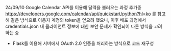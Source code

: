 24/09/10
Google Calendar API를 이용해 달력을 불러오는 과정 추가중
https://developers.google.com/calendar/api/quickstart/python?hl=ko 를 참고해 같은 방식으로 이용자 계정의 token을 얻으려 했으나, 이후 배포 과정에서 credentials.json 내 클라이언트 정보에 대한 보안 문제가 확인되어 다른 방식을 고려하는 중

- Flask를 이용해 서버에서 OAuth 2.0 인증을 처리하는 방식으로 코드 재구성